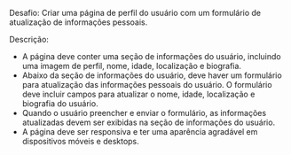 Desafio: Criar uma página de perfil do usuário com um formulário de atualização de informações pessoais.

Descrição:

- A página deve conter uma seção de informações do usuário, incluindo uma imagem de perfil, nome, idade, localização e biografia.
- Abaixo da seção de informações do usuário, deve haver um formulário para atualização das informações pessoais do usuário. O formulário deve incluir campos para atualizar o nome, idade, localização e biografia do usuário.
- Quando o usuário preencher e enviar o formulário, as informações atualizadas devem ser exibidas na seção de informações do usuário.
- A página deve ser responsiva e ter uma aparência agradável em dispositivos móveis e desktops.

